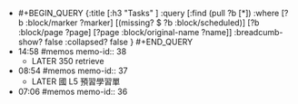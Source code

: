 - #+BEGIN_QUERY
  {:title [:h3 "Tasks" ]
  :query [:find (pull ?b [*])
  :where
    [?b :block/marker ?marker]
    [(missing? $ ?b :block/scheduled)]
    [?b :block/page ?page]
    [?page :block/original-name ?name]]
  :breadcumb-show? false
  :collapsed? false
  }
  #+END_QUERY
- 14:58 #memos
  memo-id:: 38
	- LATER  350 retrieve
- 08:54 #memos
  memo-id:: 37
	- LATER  國 L5 預習學習單
- 07:06 #memos
  memo-id:: 36
